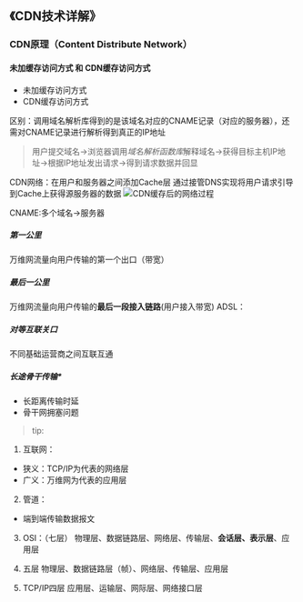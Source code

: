 ## 《CDN技术详解》


### CDN原理（Content Distribute Network）

#### 未加缓存访问方式 和 CDN缓存访问方式
- 未加缓存访问方式
- CDN缓存访问方式

区别：调用域名解析库得到的是该域名对应的CNAME记录（对应的服务器），还需对CNAME记录进行解析得到真正的IP地址

> 用户提交域名->浏览器调用*域名解析函数库*解释域名->获得目标主机IP地址->根据IP地址发出请求->得到请求数据并回显

CDN网络：在用户和服务器之间添加Cache层
通过接管DNS实现将用户请求引导到Cache上获得源服务器的数据
![CDN缓存后的网络过程](https://images0.cnblogs.com/blog/90297/201402/191451069839735.jpg)

CNAME:多个域名->服务器


##### **第一公里**
万维网流量向用户传输的第一个出口（带宽）

##### **最后一公里**
万维网流量向用户传输的**最后一段接入链路**(用户接入带宽)
ADSL：

##### **对等互联关口**
不同基础运营商之间互联互通

##### *长途骨干传输**
- 长距离传输时延
- 骨干网拥塞问题

> tip:
1. 互联网：
  - 狭义：TCP/IP为代表的网络层
  - 广义：万维网为代表的应用层
2. 管道：
  - 端到端传输数据报文

3. OSI：（七层）
物理层、数据链路层、网络层、传输层、**会话层、表示层**、应用层

4. 五层
物理层、数据链路层（帧）、网络层、传输层、应用层

5. TCP/IP四层
应用层、运输层、网际层、网络接口层


